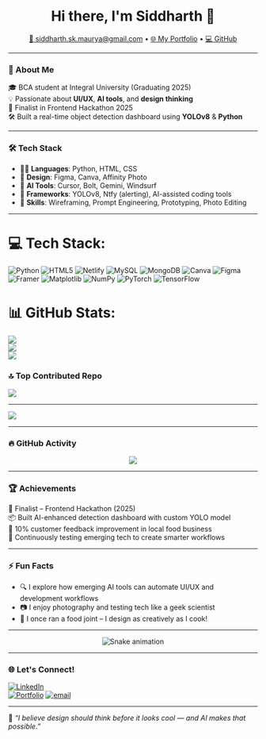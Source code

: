 <!-- Animated waving hand -->
<h1 align="center">Hi there, I'm Siddharth 👋</h1>

<p align="center">
  <a href="mailto:siddharth.sk.maurya@gmail.com">📧 siddharth.sk.maurya@gmail.com</a> • 
  <a href="https://siddportfoliov1.netlify.app">🌐 My Portfolio</a> • 
  <a href="https://github.com/your-github-username">💻 GitHub</a>
</p>

---

### 🚀 About Me

🎓 BCA student at Integral University (Graduating 2025)  
💡 Passionate about **UI/UX**, **AI tools**, and **design thinking**  
🧠 Finalist in Frontend Hackathon 2025  
🛠️ Built a real-time object detection dashboard using **YOLOv8** & **Python**

---

### 🛠️ Tech Stack

- 👨‍💻 **Languages**: Python, HTML, CSS  
- 🎨 **Design**: Figma, Canva, Affinity Photo  
- 🤖 **AI Tools**: Cursor, Bolt, Gemini, Windsurf  
- 🧩 **Frameworks**: YOLOv8, Ntfy (alerting), AI-assisted coding tools  
- 🔧 **Skills**: Wireframing, Prompt Engineering, Prototyping, Photo Editing  

---

# 💻 Tech Stack:
![Python](https://img.shields.io/badge/python-3670A0?style=for-the-badge&logo=python&logoColor=ffdd54) ![HTML5](https://img.shields.io/badge/html5-%23E34F26.svg?style=for-the-badge&logo=html5&logoColor=white) ![Netlify](https://img.shields.io/badge/netlify-%23000000.svg?style=for-the-badge&logo=netlify&logoColor=#00C7B7) ![MySQL](https://img.shields.io/badge/mysql-4479A1.svg?style=for-the-badge&logo=mysql&logoColor=white) ![MongoDB](https://img.shields.io/badge/MongoDB-%234ea94b.svg?style=for-the-badge&logo=mongodb&logoColor=white) ![Canva](https://img.shields.io/badge/Canva-%2300C4CC.svg?style=for-the-badge&logo=Canva&logoColor=white) ![Figma](https://img.shields.io/badge/figma-%23F24E1E.svg?style=for-the-badge&logo=figma&logoColor=white) ![Framer](https://img.shields.io/badge/Framer-black?style=for-the-badge&logo=framer&logoColor=blue) ![Matplotlib](https://img.shields.io/badge/Matplotlib-%23ffffff.svg?style=for-the-badge&logo=Matplotlib&logoColor=black) ![NumPy](https://img.shields.io/badge/numpy-%23013243.svg?style=for-the-badge&logo=numpy&logoColor=white) ![PyTorch](https://img.shields.io/badge/PyTorch-%23EE4C2C.svg?style=for-the-badge&logo=PyTorch&logoColor=white) ![TensorFlow](https://img.shields.io/badge/TensorFlow-%23FF6F00.svg?style=for-the-badge&logo=TensorFlow&logoColor=white)
# 📊 GitHub Stats:
![](https://github-readme-stats.vercel.app/api?username=SiddArts-new&theme=dark&hide_border=false&include_all_commits=false&count_private=false)<br/>
![](https://nirzak-streak-stats.vercel.app/?user=SiddArts-new&theme=dark&hide_border=false)<br/>
![](https://github-readme-stats.vercel.app/api/top-langs/?username=SiddArts-new&theme=dark&hide_border=false&include_all_commits=false&count_private=false&layout=compact)

### 🔝 Top Contributed Repo
![](https://github-contributor-stats.vercel.app/api?username=SiddArts-new&limit=5&theme=dark&combine_all_yearly_contributions=true)

---
[![](https://visitcount.itsvg.in/api?id=SiddArts-new&icon=6&color=0)](https://visitcount.itsvg.in)

<!-- Proudly created with GPRM ( https://gprm.itsvg.in ) -->

---

### 🔥 GitHub Activity

<p align="center">
  <img src="https://github-readme-activity-graph.cyclic.app/graph?username=your-github-username&theme=tokyo-night" />
</p>

---

### 🏆 Achievements

🏅 Finalist – Frontend Hackathon (2025)  
📦 Built AI-enhanced detection dashboard with custom YOLO model  
🎯 10% customer feedback improvement in local food business  
🧪 Continuously testing emerging tech to create smarter workflows  

---

### ⚡ Fun Facts

- 🔍 I explore how emerging AI tools can automate UI/UX and development workflows  
- 📷 I enjoy photography and testing tech like a geek scientist  
- 🥘 I once ran a food joint – I design as creatively as I cook!

---

<p align="center">
  <img src="https://raw.githubusercontent.com/your-github-username/your-github-username/output/github-contribution-grid-snake.svg" alt="Snake animation" />
</p>

---

### 🌐 Let's Connect!

[![LinkedIn](https://img.shields.io/badge/LinkedIn-blue?style=flat&logo=linkedin)](https://linkedin.com/in/your-link)  
[![Portfolio](https://img.shields.io/badge/Portfolio-Website-green)](http://siddportfoliov1.netlify.app)
[![email](https://img.shields.io/badge/Email-D14836?logo=gmail&logoColor=white)](mailto:siddharth.sk.maurya@gmail.com) 

---

🧠 _“I believe design should think before it looks cool — and AI makes that possible.”_  
